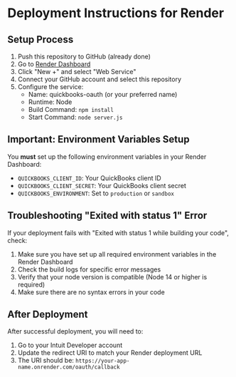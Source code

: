 # Deployment Instructions for Render

## Setup Process

1. Push this repository to GitHub (already done)
2. Go to [Render Dashboard](https://dashboard.render.com/)
3. Click "New +" and select "Web Service"
4. Connect your GitHub account and select this repository
5. Configure the service:
   - Name: quickbooks-oauth (or your preferred name)
   - Runtime: Node
   - Build Command: `npm install`
   - Start Command: `node server.js`

## Important: Environment Variables Setup

You **must** set up the following environment variables in your Render Dashboard:

- `QUICKBOOKS_CLIENT_ID`: Your QuickBooks client ID
- `QUICKBOOKS_CLIENT_SECRET`: Your QuickBooks client secret
- `QUICKBOOKS_ENVIRONMENT`: Set to `production` or `sandbox`

## Troubleshooting "Exited with status 1" Error

If your deployment fails with "Exited with status 1 while building your code", check:

1. Make sure you have set up all required environment variables in the Render Dashboard
2. Check the build logs for specific error messages
3. Verify that your node version is compatible (Node 14 or higher is required)
4. Make sure there are no syntax errors in your code

## After Deployment

After successful deployment, you will need to:

1. Go to your Intuit Developer account
2. Update the redirect URI to match your Render deployment URL
3. The URI should be: `https://your-app-name.onrender.com/oauth/callback`
